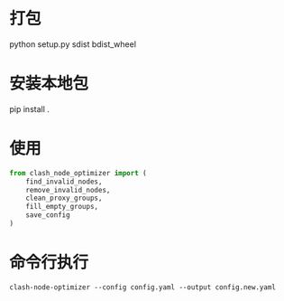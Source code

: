 # 打包
python setup.py sdist bdist_wheel

# 安装本地包
pip install .

# 使用
```python
from clash_node_optimizer import (
    find_invalid_nodes,
    remove_invalid_nodes,
    clean_proxy_groups,
    fill_empty_groups,
    save_config
)
```

# 命令行执行
```
clash-node-optimizer --config config.yaml --output config.new.yaml
```